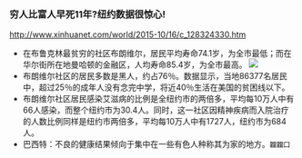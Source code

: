 ### 穷人比富人早死11年?纽约数据很惊心!
http://www.xinhuanet.com/world/2015-10/16/c_128324330.htm
- 在布鲁克林最贫穷的社区布朗维尔，居民平均寿命74.1岁，为全市最低；而在华尔街所在地曼哈顿的金融区，人均寿命85.4岁，为全市最高。
![](http://www.xinhuanet.com/world/2015-10/16/128324330_14449537472241n.jpg)
- 布朗维尔社区的居民多数是黑人，约占76％。数据显示，当地86377名居民中，超过25％的成年人没有念完中学，将近40％生活在美国的贫困线以下。
- 布朗维尔社区居民感染艾滋病的比例是全纽约市的两倍多，平均每10万人中有66人感染，而整个纽约市为30.4人。同时，这一社区因精神疾病而入院治疗的人数比例同样是纽约市两倍多，平均每10万人中有1727人，纽约市为684人。
- 巴西特：不良的健康结果倾向于集中在一些有色人种称其为家的地方。`龖龖囗`